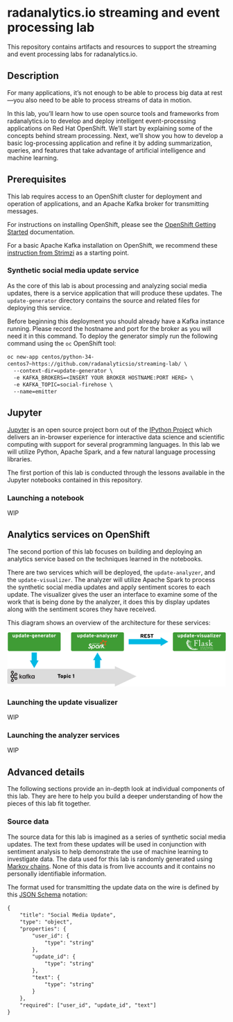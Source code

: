 # radanalytics.io streaming and event processing lab

This repository contains artifacts and resources to support the streaming and
event processing labs for radanalytics.io.

## Description

For many applications, it’s not enough to be able to process big data at
rest—you also need to be able to process streams of data in motion.

In this lab, you’ll learn how to use open source tools and frameworks from
radanalytics.io to develop and deploy intelligent event-processing
applications on Red Hat OpenShift. We’ll start by explaining some of the
concepts behind stream processing. Next, we’ll show you how to develop a
basic log-processing application and refine it by adding summarization,
queries, and features that take advantage of artificial intelligence and
machine learning.

## Prerequisites

This lab requires access to an OpenShift cluster for deployment and operation
of applications, and an Apache Kafka broker for transmitting messages.

For instructions on installing OpenShift, please see the
[OpenShift Getting Started](https://docs.openshift.org/latest/getting_started/administrators.html#getting-started-administrators)
documentation.

For a basic Apache Kafka installation on OpenShift, we recommend these
[instruction from Strimzi](http://strimzi.io/docs/0.1.0/#kafka-in-memory) as a
starting point.

### Synthetic social media update service

As the core of this lab is about processing and analyzing social media
updates, there is a service application that will produce these updates. The
`update-generator` directory contains the source and related files for
deploying this service.

Before beginning this deployment you should already have a Kafka instance
running. Please record the hostname and port for the broker as you will need
it in this command. To deploy the generator simply run the following command
using the `oc` OpenShift tool:

```
oc new-app centos/python-34-centos7~https://github.com/radanalyticsio/streaming-lab/ \
  --context-dir=update-generator \
  -e KAFKA_BROKERS=<INSERT YOUR BROKER HOSTNAME:PORT HERE> \
  -e KAFKA_TOPIC=social-firehose \
  --name=emitter
```

## Jupyter

[Jupyter](https://jupyter.org/) is an open source project born out of the
[IPython Project](https://ipython.org/) which delivers an in-browser
experience for interactive data science and scientific computing with support
for several programming languages. In this lab we will utilize Python, Apache
Spark, and a few natural language processing libraries.

The first portion of this lab is conducted through the lessons available in
the Jupyter notebooks contained in this repository.

### Launching a notebook

WIP

## Analytics services on OpenShift

The second portion of this lab focuses on building and deploying an analytics
service based on the techniques learned in the notebooks.

There are two services which will be deployed, the `update-analyzer`, and
the `update-visualizer`. The analyzer will utilize Apache Spark to process
the synthetic social media updates and apply sentiment scores to each update.
The visualizer gives the user an interface to examine some of the work that
is being done by the analyzer, it does this by display updates along with
the sentiment scores they have received.

This diagram shows an overview of the architecture for these services:

![architecture](architecture.svg)

### Launching the update visualizer

WIP

### Launching the  analyzer services

WIP

## Advanced details

The following sections provide an in-depth look at individual components of
this lab. They are here to help you build a deeper understanding of how the
pieces of this lab fit together.

### Source data

The source data for this lab is imagined as a series of synthetic social media
updates. The text from these updates will be used in conjunction with sentiment
analysis to help demonstrate the use of machine learning to investigate data.
The data used for this lab is randomly generated using
[Markov chains](https://en.wikipedia.org/wiki/Markov_chain). None of this data
is from live accounts and it contains no personally identifiable information.

The format used for transmitting the update data on the wire is defined by
this [JSON Schema](http://json-schema.org) notation:

```
{
    "title": "Social Media Update",
    "type": "object",
    "properties": {
        "user_id": {
            "type": "string"
        },
        "update_id": {
            "type": "string"
        },
        "text": {
            "type": "string"
        }
    },
    "required": ["user_id", "update_id", "text"]
}
```

